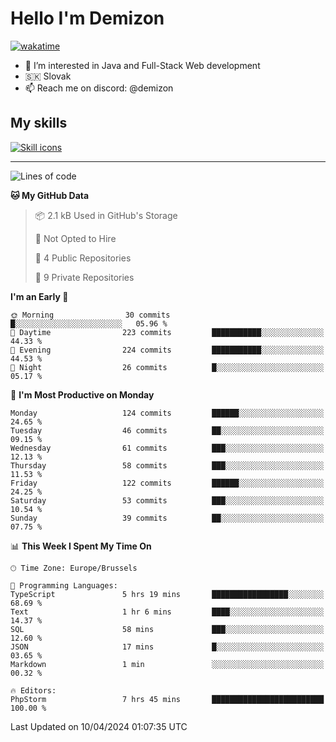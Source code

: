 # Hello I'm Demizon
[![wakatime](https://wakatime.com/badge/user/6ad1949f-d6d7-44f9-9eee-c35e54cc499b.svg)](https://wakatime.com/@6ad1949f-d6d7-44f9-9eee-c35e54cc499b)
- 👀 I’m interested in Java and Full-Stack Web development
- 🇸🇰 Slovak
- 📫 Reach me on discord: @demizon

## My skills
[![Skill icons](https://skillicons.dev/icons?i=java,js,ts,html,css,react,nextjs,tailwind,supabase,py,git,docker,linux,mysql,postgres,mongo&theme=dark)](https://github.com/Demizon3433)

---

<!--START_SECTION:waka-->
![Lines of code](https://img.shields.io/badge/From%20Hello%20World%20I%27ve%20Written-146.8%20thousand%20lines%20of%20code-blue)

**🐱 My GitHub Data** 

> 📦 2.1 kB Used in GitHub's Storage 
 > 
> 🚫 Not Opted to Hire
 > 
> 📜 4 Public Repositories 
 > 
> 🔑 9 Private Repositories 
 > 
**I'm an Early 🐤** 

```text
🌞 Morning                30 commits          █░░░░░░░░░░░░░░░░░░░░░░░░   05.96 % 
🌆 Daytime                223 commits         ███████████░░░░░░░░░░░░░░   44.33 % 
🌃 Evening                224 commits         ███████████░░░░░░░░░░░░░░   44.53 % 
🌙 Night                  26 commits          █░░░░░░░░░░░░░░░░░░░░░░░░   05.17 % 
```
📅 **I'm Most Productive on Monday** 

```text
Monday                   124 commits         ██████░░░░░░░░░░░░░░░░░░░   24.65 % 
Tuesday                  46 commits          ██░░░░░░░░░░░░░░░░░░░░░░░   09.15 % 
Wednesday                61 commits          ███░░░░░░░░░░░░░░░░░░░░░░   12.13 % 
Thursday                 58 commits          ███░░░░░░░░░░░░░░░░░░░░░░   11.53 % 
Friday                   122 commits         ██████░░░░░░░░░░░░░░░░░░░   24.25 % 
Saturday                 53 commits          ███░░░░░░░░░░░░░░░░░░░░░░   10.54 % 
Sunday                   39 commits          ██░░░░░░░░░░░░░░░░░░░░░░░   07.75 % 
```


📊 **This Week I Spent My Time On** 

```text
🕑︎ Time Zone: Europe/Brussels

💬 Programming Languages: 
TypeScript               5 hrs 19 mins       █████████████████░░░░░░░░   68.69 % 
Text                     1 hr 6 mins         ████░░░░░░░░░░░░░░░░░░░░░   14.37 % 
SQL                      58 mins             ███░░░░░░░░░░░░░░░░░░░░░░   12.60 % 
JSON                     17 mins             █░░░░░░░░░░░░░░░░░░░░░░░░   03.65 % 
Markdown                 1 min               ░░░░░░░░░░░░░░░░░░░░░░░░░   00.32 % 

🔥 Editors: 
PhpStorm                 7 hrs 45 mins       █████████████████████████   100.00 % 
```


 Last Updated on 10/04/2024 01:07:35 UTC
<!--END_SECTION:waka-->
